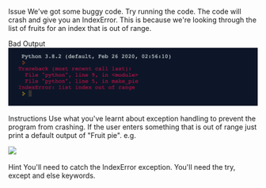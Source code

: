 Issue
We've got some buggy code. Try running the code. The code will crash and give you an IndexError. This is because we're looking through the list of fruits for an index that is out of range.

Bad Output
<img src="./index-error-img1.png" raw=true/>

Instructions
Use what you've learnt about exception handling to prevent the program from crashing. 
If the user enters something that is out of range just print a default output of "Fruit pie". e.g.

<img src="./index-error-img2.png" raw=true/>



Hint
You'll need to catch the IndexError exception.
You'll need the try, except and else keywords.
